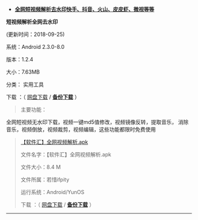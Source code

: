 - [**全网短视频解析去水印快手、抖音、火山、皮皮虾、微视等等**](https://mxwzhs.com/?c=index&m=app&app_id=33)

**短视频解析全网去水印**

(更新时间：2018-09-25)

系统：Android 2.3.0-8.0

版本：1.2.4

大小：7.63MB

分类： 实用工具

下载 ：（ [网盘下载](https://vip.d0.baidupan.com/file/?BmBaZAEwUmNVXAQ8VmNXOwY5V28DvwaEUMdbtVa3VvgA5Fe7CuFV51axANEGsVHQA8gH5wLYBa9VtVXuVJlRuAahWosBtVKkVZIEulalV/UGulfMA8wGKlA2Wy1WYVZxAGZXaQo7VWRWXwA/BjZRbQNsBzICbAUyVWFVZVQwUXYGYFp+AWFSPlU7BGNWMldvBm9XZQN6BnRQJ1tgVjhWZwAxVzgKeFUxVjkAeQZgUWUDdgcxAjsFMlVmVTdUPlFgBjJaPwFlUjNVNwRkVjNXMgZqV2IDagZnUGJbaFY8Vm4AYlc2CmNVMFY0ADMGZlFiAzsHLAI8BXdVOVV1VH1RIAZyWjABbVIzVTAEZVY6V2EGbldlA2UGM1BxWylWY1Y6AGVXZgpqVTBWNQBlBmpRYANqBzUCawU3VWVVfVQmUX4=) / [**备份下载**](https://github.com/taoste/Hello-World/raw/master/Tools/apk/%E7%9F%AD%E8%A7%86%E9%A2%91%E8%A7%A3%E6%9E%90(%E5%85%A8%E7%BD%91%E5%8E%BB%E6%B0%B4%E5%8D%B0)/%E3%80%90%E8%BD%AF%E4%BB%B6%E6%B1%87%E3%80%91%E5%85%A8%E7%BD%91%E8%A7%86%E9%A2%91%E8%A7%A3%E6%9E%90.apk) ）

> 主要功能：

全网短视频无水印下载，视频一键md5值修改，视频镜像反转，提取音乐，
消除音乐，视频倒放，视频裁剪，视频编辑，这些功能都限时免费使用


> [【软件汇】全网视频解析.apk](https://www.lanzous.com/i1yguri)
> 
> 文件名字：【软件汇】全网视频解析.apk
> 
> 文件大小：8.4 M
> 
> 文件所属：若惜ifpity
> 
> 运行系统：Android/YunOS
> 
> 下载 ：（ [网盘下载](https://vip.d0.baidupan.com/file/?BmBaZAEwUmNVXAQ8VmNXOwY5V28DvwaEUMdbtVa3VvgA5Fe7CuFV51axANEGsVHQA8gH5wLYBa9VtVXuVJlRuAahWosBtVKkVZIEulalV/UGulfMA8wGKlA2Wy1WYVZxAGZXaQo7VWRWXwA/BjZRbQNsBzICbAUyVWFVZVQwUXYGYFp+AWFSPlU7BGNWMldvBm9XZQN6BnRQJ1tgVjhWZwAxVzgKeFUxVjkAeQZgUWUDdgcxAjsFMlVmVTdUPlFgBjJaPwFlUjNVNwRkVjNXMgZqV2IDagZnUGJbaFY8Vm4AYlc2CmNVMFY0ADMGZlFiAzsHLAI8BXdVOVV1VH1RIAZyWjABbVIzVTAEZVY6V2EGbldlA2UGM1BxWylWY1Y6AGVXZgpqVTBWNQBlBmpRYANqBzUCawU3VWVVfVQmUX4=) / [**备份下载**](https://github.com/taoste/Hello-World/raw/master/Tools/apk/%E7%9F%AD%E8%A7%86%E9%A2%91%E8%A7%A3%E6%9E%90(%E5%85%A8%E7%BD%91%E5%8E%BB%E6%B0%B4%E5%8D%B0)/%E3%80%90%E8%BD%AF%E4%BB%B6%E6%B1%87%E3%80%91%E5%85%A8%E7%BD%91%E8%A7%86%E9%A2%91%E8%A7%A3%E6%9E%90.apk) ）

-------------------------------------------------------------------
